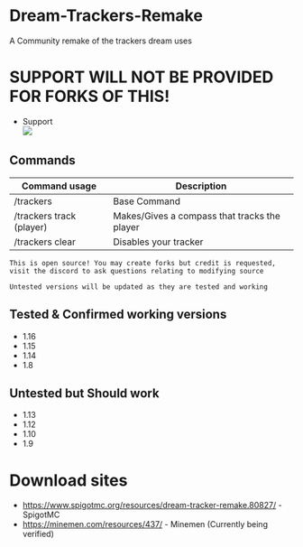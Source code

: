 # Dream-Trackers-Remake
 A Community remake of the trackers dream uses

# SUPPORT WILL NOT BE PROVIDED FOR FORKS OF THIS!
* Support <br>
[<img src="https://discordapp.com/api/guilds/556651899600896011/widget.png">](https://discord.gg/sedr8Jf)

## Commands
| Command usage | Description |
| --- | --- |
| /trackers | Base Command |
| /trackers track (player) | Makes/Gives a compass that tracks the player |
| /trackers clear | Disables your tracker |
 
 
``` This is open source! You may create forks but credit is requested, visit the discord to ask questions relating to modifying source ```

`Untested versions will be updated as they are tested and working`

## Tested & Confirmed working versions
* 1.16
* 1.15
* 1.14
* 1.8

## Untested but Should work
* 1.13
* 1.12
* 1.10
* 1.9

# Download sites
* https://www.spigotmc.org/resources/dream-tracker-remake.80827/ - SpigotMC
* https://minemen.com/resources/437/ - Minemen (Currently being verified)


